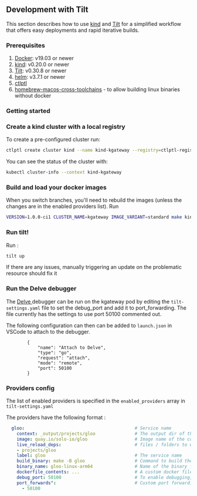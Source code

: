 ## Development with Tilt
This section describes how to use [kind](https://kind.sigs.k8s.io) and [Tilt](https://tilt.dev) for a simplified
workflow that offers easy deployments and rapid iterative builds.

### Prerequisites

1. [Docker](https://docs.docker.com/install/): v19.03 or newer
2. [kind](https://kind.sigs.k8s.io): v0.20.0 or newer
3. [Tilt](https://docs.tilt.dev/install.html): v0.30.8 or newer
4. [helm](https://github.com/helm/helm): v3.7.1 or newer
5. [ctlptl](https://github.com/tilt-dev/ctlptl)
6. [homebrew-macos-cross-toolchains](https://github.com/messense/homebrew-macos-cross-toolchains) - to allow building linux binaries without docker

### Getting started

### Create a kind cluster with a local registry

To create a pre-configured cluster run:

```bash
ctlptl create cluster kind --name kind-kgateway --registry=ctlptl-registry
```

You can see the status of the cluster with:

```bash
kubectl cluster-info --context kind-kgateway
```

### Build and load your docker images

When you switch branches, you'll need to rebuild the images (unless the changes are in the enabled providers list). Run
```bash
VERSION=1.0.0-ci1 CLUSTER_NAME=kgateway IMAGE_VARIANT=standard make kind-build-and-load
```

### Run tilt!

Run :
```bash
tilt up
```

If there are any issues, manually triggering an update on the problematic resource should fix it

### Run the Delve debugger
The [Delve ](https://github.com/go-delve/delve/tree/master/Documentation/installation) debugger can be run on the kgateway pod by editing the `tilt-settings.yaml` file to set the debug_port and add it to port_forwarding.
The file currently has the settings to use port 50100 commented out.

The following configuration can then can be added to `launch.json` in VSCode to attach to the debugger.

```
        {
            "name": "Attach to Delve",
            "type": "go",
            "request": "attach",
            "mode": "remote",
            "port": 50100
        }
```

### Providers config

The list of enabled providers is specified in the `enabled_providers` array in `tilt-settings.yaml`

The providers have the following format :
```yaml
  gloo:                                          # Service name
    context: _output/projects/gloo               # The output dir of the binary
    image: quay.io/solo-io/gloo                  # Image name of the container in the deployment
    live_reload_deps:                            # files / folders to watch. Changes here will trigger a rebuild and reload
    - projects/gloo
    label: gloo                                  # The service name
    build_binary: make -B gloo                   # Command to build the binary
    binary_name: gloo-linux-arm64                # Name of the binary file when built
    dockerfile_contents: ...                     # A custom docker file. This might be required when the base image is different or managing an external project such as envoy
    debug_port: 50100                            # To enable debugging, just add the `debug_port` param to a provider (provided it supports debugging)
    port_forwards":                              # Custom port forwarding. This can include non debug ports such as the envoy admin port
      - 50100
```